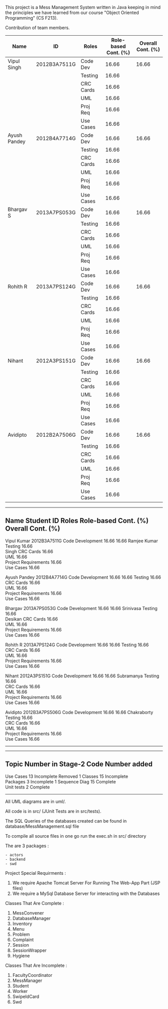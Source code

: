 This project is a Mess Management System written in Java keeping
in mind the principles we have learned from our course "Object
Oriented Programming" (CS F213).

Contribution of team members.

| Name          | ID            | Roles          | Role-based Cont. (%) | Overall Cont. (%) 
| ------------- | ------------- | -------------- | -------------------- |------------------
| Vipul Singh	| 2012B3A7511G  | Code Dev	 | 16.66                | 16.66
|	   	|	        | Testing    	 | 16.66                |
|  		|               | CRC Cards    	 | 16.66	        |
|       	|	        | UML  		 | 16.66                |
|       	|	        | Proj Req    	 | 16.66                |
|  		|	        | Use Cases    	 | 16.66                |
| Ayush Pandey	| 2012B4A7714G  | Code Dev	 | 16.66                | 16.66
|	   	|	        | Testing    	 | 16.66                |
|  		|               | CRC Cards    	 | 16.66	        |
|       	|	        | UML  		 | 16.66                |
|       	|	        | Proj Req    	 | 16.66                |
|  		|	        | Use Cases    	 | 16.66                |
| Bhargav S	| 2013A7PS053G  | Code Dev	 | 16.66                | 16.66
|	   	|	        | Testing    	 | 16.66                |
|  		|               | CRC Cards    	 | 16.66	        |
|       	|	        | UML  		 | 16.66                |
|       	|	        | Proj Req    	 | 16.66                |
|  		|	        | Use Cases    	 | 16.66                |
| Rohith R	| 2013A7PS124G  | Code Dev	 | 16.66                | 16.66
|	   	|	        | Testing    	 | 16.66                |
|  		|               | CRC Cards    	 | 16.66	        |
|       	|	        | UML  		 | 16.66                |
|       	|	        | Proj Req    	 | 16.66                |
|  		|	        | Use Cases    	 | 16.66                |
| Nihant	| 2012A3PS151G  | Code Dev	 | 16.66                | 16.66
|	   	|	        | Testing    	 | 16.66                |
|  		|               | CRC Cards    	 | 16.66	        |
|       	|	        | UML  		 | 16.66                |
|       	|	        | Proj Req    	 | 16.66                |
|  		|	        | Use Cases    	 | 16.66                |
| Avidipto	| 2012B2A7506G  | Code Dev	 | 16.66                | 16.66
|	   	|	        | Testing    	 | 16.66                |
|  		|               | CRC Cards    	 | 16.66	        |
|       	|	        | UML  		 | 16.66                |
|       	|	        | Proj Req    	 | 16.66                |
|  		|	        | Use Cases    	 | 16.66                |
-------------------------------------------------------------------------------------------------------------

Name	       Student ID       Roles	             Role-based Cont. (%)    Overall Cont. (%)
-------------------------------------------------------------------------------------------------------------
Vipul Kumar    2012B3A7511G	Code Development     16.66                   16.66
Ramjee Kumar      		Testing		     16.66	
Singh	      			CRC Cards	     16.66	
	      			UML		     16.66	
	     			Project Requirements 16.66	
	      			Use Cases	     16.66	
				
Ayush Pandey	2012B4A7714G	Code Development     16.66  	 	     16.66
				Testing		     16.66	
				CRC Cards      	     16.66	
				UML	             16.66	
				Project Requirements 16.66	
				Use Cases	     16.66	
				
Bhargav 	2013A7PS053G	Code Development     16.66  		      16.66
Srinivasa			Testing		     16.66	
Desikan				CRC Cards      	     16.66	
				UML	             16.66	
				Project Requirements 16.66	
				Use Cases	     16.66	
				
Rohith R	2013A7PS124G	Code Development     16.66  		      16.66
				Testing		     16.66	
				CRC Cards      	     16.66	
				UML	             16.66	
				Project Requirements 16.66	
				Use Cases	     16.66	
				
Nihant 		2012A3PS151G	Code Development     16.66  		      16.66
Subramanya			Testing		     16.66	
				CRC Cards      	     16.66	
				UML	             16.66	
				Project Requirements 16.66	
				Use Cases	     16.66		
				
				

				
Avidipto	2012B3A7PS506G	Code Development     16.66  		      16.66
Chakraborty			Testing		     16.66	
				CRC Cards      	     16.66	
				UML	             16.66	
				Project Requirements 16.66	
				Use Cases	     16.66	
				
---------------------------------------------------------------------------------------------------------

-----------------------------------------------------------------------------------------------------
Topic		Number in Stage-2		Code		Number added
-----------------------------------------------------------------------------------------------------
Use Cases	13				Incomplete	Removed 1
Classes		15				Incomplete	
Packages	3				Incomplete	1
Sequence Diag	15				Complete	
Unit tests	2				Complete	

-----------------------------------------------------------------------------------------------------

All UML diagrams are in uml/.

All code is in src/ (JUnit Tests are in src/tests).

The SQL Queries of the databases created can be found in database/MessManagement.sql file

To compile all source files in one go run the exec.sh in src/ directory

The are 3 packages :

	- actors 
	- backend
	- swd

Project Special Requirments :

1. We require Apache Tomcat Server For Running The Web-App Part (JSP files)
2. We require a MySql Database Server for interacting with the Databases

Classes That Are Complete :

1. MessConvener
2. DatabaseManager
3. Inventory
4. Menu
5. Problem
6. Complaint
7. Session
8. SessionWrapper
9. Hygiene


Classes That Are Incomplete :

1. FacultyCoordinator
2. MessManager
3. Student
4. Worker
5. SwipeIdCard
6. Swd
